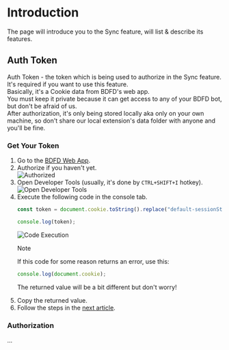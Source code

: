 # Introduction

The page will introduce you to the Sync feature, will list & describe its features.

## Auth Token

Auth Token - the token which is being used to authorize in the Sync feature. It's required if you want to use this feature.\
Basically, it's a Cookie data from BDFD's web app.\
You must keep it private because it can get access to any of your BDFD bot, but don't be afraid of us.\
After authorization, it's only being stored locally aka only on your own machine, so don't share our local extension's data folder with anyone and you'll be fine.

### Get Your Token

1. Go to the [BDFD Web App](https://botdesignerdiscord.com/app/home).
2. Authorize if you haven't yet.\
    ![Authorized](https://user-images.githubusercontent.com/70456337/223182336-bd6d4d4a-ac27-46e4-a130-c42c8f6f804b.png)
3. Open Developer Tools (usually, it's done by `CTRL+SHIFT+I` hotkey).\
    ![Open Developer Tools](https://user-images.githubusercontent.com/70456337/223182470-ca3883f6-7aa5-42dc-b09c-1da34f6bb081.png)
4. Execute the following code in the console tab.
    ```js
    const token = document.cookie.toString().replace("default-sessionStore=", "");

    console.log(token);
    ```
    ![Code Execution](https://user-images.githubusercontent.com/70456337/223182621-4eb12b08-e5f5-4614-889a-33ee09248357.png)
    > [!NOTE]
    > If this code for some reason returns an error, use this:
    > 
    > ```js
    > console.log(document.cookie);
    > ```
    > 
    > The returned value will be a bit different but don't worry!
5. Copy the returned value.
6. Follow the steps in the [next article](#authorization).

### Authorization

...
